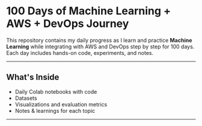 #                                                        100 Days of Machine Learning + AWS + DevOps Journey

This repository contains my daily progress as I learn and practice **Machine Learning** while integrating with AWS and DevOps step by step for 100 days.  
Each day includes hands-on code, experiments, and notes.  

---

## What's Inside
- Daily Colab notebooks with code
- Datasets 
- Visualizations and evaluation metrics
- Notes & learnings for each topic

---
